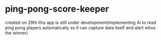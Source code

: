 # ping-pong-score-keeper
created on 29th this app is still under development(implementing Ai to read ping pong players automatically so it can capture data itself and alert whos the winner)
